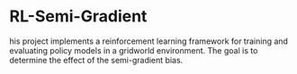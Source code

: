 # RL-Semi-Gradient
his project implements a reinforcement learning framework for training and evaluating policy models in a gridworld environment. The goal is to determine the effect of the semi-gradient bias.
